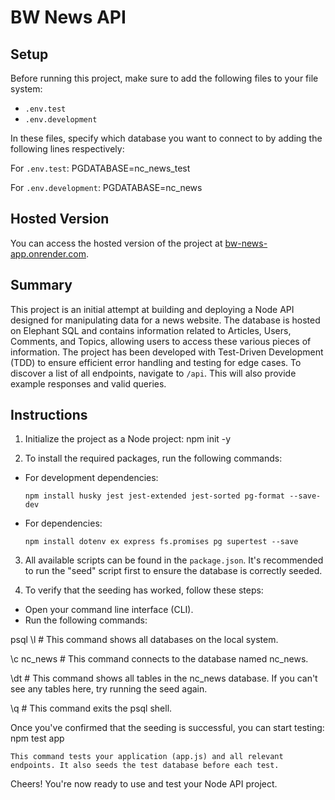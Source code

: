 # BW News API

## Setup

Before running this project, make sure to add the following files to your file system:

- `.env.test`
- `.env.development`

In these files, specify which database you want to connect to by adding the following lines respectively:

For `.env.test`: PGDATABASE=nc_news_test

For `.env.development`: PGDATABASE=nc_news


## Hosted Version

You can access the hosted version of the project at [bw-news-app.onrender.com](https://bw-news-app.onrender.com).

## Summary

This project is an initial attempt at building and deploying a Node API designed for manipulating data for a news website. The database is hosted on Elephant SQL and contains information related to Articles, Users, Comments, and Topics, allowing users to access these various pieces of information. The project has been developed with Test-Driven Development (TDD) to ensure efficient error handling and testing for edge cases. To discover a list of all endpoints, navigate to `/api`. This will also provide example responses and valid queries.

## Instructions

1. Initialize the project as a Node project:
npm init -y


2. To install the required packages, run the following commands:

- For development dependencies:
  ```
  npm install husky jest jest-extended jest-sorted pg-format --save-dev
  ```

- For dependencies:
  ```
  npm install dotenv ex express fs.promises pg supertest --save
  ```

3. All available scripts can be found in the `package.json`. It's recommended to run the "seed" script first to ensure the database is correctly seeded.

4. To verify that the seeding has worked, follow these steps:

- Open your command line interface (CLI).
- Run the following commands:

psql
\l     # This command shows all databases on the local system.

\c nc_news    # This command connects to the database named nc_news.

\dt    # This command shows all tables in the nc_news database. If you can't see any tables here, try running the seed again.

\q     # This command exits the psql shell.

Once you've confirmed that the seeding is successful, you can start testing:
npm test app

    This command tests your application (app.js) and all relevant endpoints. It also seeds the test database before each test.

Cheers! You're now ready to use and test your Node API project.
